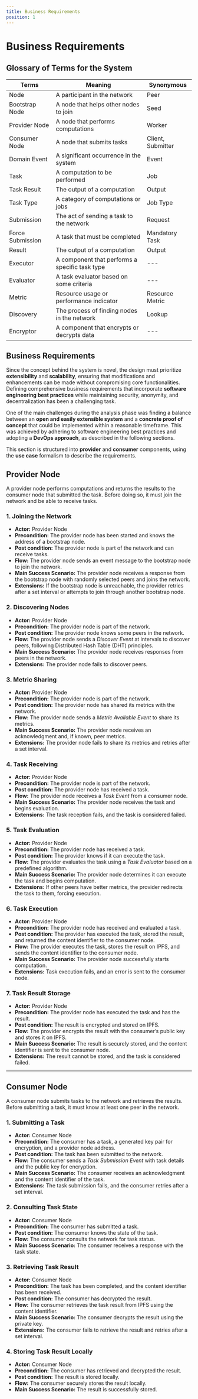 ```yaml
---
title: Business Requirements
position: 1
---
```


# Business Requirements

## Glossary of Terms for the System

| Terms            | Meaning                                        | Synonymous        |
|------------------|------------------------------------------------|-------------------|
| Node             | A participant in the network                   | Peer              |
| Bootstrap Node   | A node that helps other nodes to join          | Seed              |
| Provider Node    | A node that performs computations              | Worker            |
| Consumer Node    | A node that submits tasks                      | Client, Submitter |
| Domain Event     | A significant occurrence in the system         | Event             |
| Task             | A computation to be performed                  | Job               |
| Task Result      | The output of a computation                    | Output            |
| Task Type        | A category of computations or jobs             | Job Type          |
| Submission       | The act of sending a task to the network       | Request           |
| Force Submission | A task that must be completed                  | Mandatory Task    |
| Result           | The output of a computation                    | Output            |
| Executor         | A component that performs a specific task type | ---               |
| Evaluator        | A task evaluator based on some criteria        | ---               |
| Metric           | Resource usage or performance indicator        | Resource Metric   |
| Discovery        | The process of finding nodes in the network    | Lookup            |
| Encryptor        | A component that encrypts or decrypts data     | ---               |

## Business Requirements

Since the concept behind the system is novel, the design must prioritize 
**extensibility** and **scalability**, ensuring that modifications and 
enhancements can be made without compromising core functionalities. Defining comprehensive business 
requirements that incorporate **software engineering best practices** while maintaining security, 
anonymity, and decentralization has been a challenging task.

One of the main challenges during the analysis phase was finding a balance between an **open and easily extensible system** and 
a **concrete proof of concept** that could be implemented within a reasonable timeframe. 
This was achieved by adhering to software engineering best practices and adopting a **DevOps approach**, 
as described in the following sections.

This section is structured into **provider** and **consumer** components, using the **use case** formalism to 
describe the requirements.  


## Provider Node

A provider node performs computations and returns the results to the consumer node that submitted the task. Before doing so, it must join the network and be able to receive tasks.

### 1. Joining the Network
- **Actor:** Provider Node  
- **Precondition:** The provider node has been started and knows the address of a bootstrap node.  
- **Post condition:** The provider node is part of the network and can receive tasks.  
- **Flow:** The provider node sends an event message to the bootstrap node to join the network.  
- **Main Success Scenario:** The provider node receives a response from the bootstrap node with randomly selected peers and joins the network.  
- **Extensions:** If the bootstrap node is unreachable, the provider retries after a set interval or attempts to join through another bootstrap node.  

### 2. Discovering Nodes
- **Actor:** Provider Node  
- **Precondition:** The provider node is part of the network.  
- **Post condition:** The provider node knows some peers in the network.  
- **Flow:** The provider node sends a _Discover Event_ at intervals to discover peers, following Distributed Hash Table (DHT) principles.  
- **Main Success Scenario:** The provider node receives responses from peers in the network.  
- **Extensions:** The provider node fails to discover peers.  

### 3. Metric Sharing
- **Actor:** Provider Node  
- **Precondition:** The provider node is part of the network.  
- **Post condition:** The provider node has shared its metrics with the network.  
- **Flow:** The provider node sends a _Metric Available Event_ to share its metrics.  
- **Main Success Scenario:** The provider node receives an acknowledgment and, if known, peer metrics.  
- **Extensions:** The provider node fails to share its metrics and retries after a set interval.  

### 4. Task Receiving
- **Actor:** Provider Node  
- **Precondition:** The provider node is part of the network.  
- **Post condition:** The provider node has received a task.  
- **Flow:** The provider node receives a _Task Event_ from a consumer node.  
- **Main Success Scenario:** The provider node receives the task and begins evaluation.  
- **Extensions:** The task reception fails, and the task is considered failed.  

### 5. Task Evaluation
- **Actor:** Provider Node  
- **Precondition:** The provider node has received a task.  
- **Post condition:** The provider knows if it can execute the task.  
- **Flow:** The provider evaluates the task using a _Task Evaluator_ based on a predefined algorithm.  
- **Main Success Scenario:** The provider node determines it can execute the task and begins computation.  
- **Extensions:** If other peers have better metrics, the provider redirects the task to them, forcing execution.  

### 6. Task Execution
- **Actor:** Provider Node  
- **Precondition:** The provider node has received and evaluated a task.  
- **Post condition:** The provider has executed the task, stored the result, and returned the content identifier to the consumer node.  
- **Flow:** The provider executes the task, stores the result on IPFS, and sends the content identifier to the consumer node.  
- **Main Success Scenario:** The provider node successfully starts computation.  
- **Extensions:** Task execution fails, and an error is sent to the consumer node.  

### 7. Task Result Storage
- **Actor:** Provider Node  
- **Precondition:** The provider node has executed the task and has the result.  
- **Post condition:** The result is encrypted and stored on IPFS.  
- **Flow:** The provider encrypts the result with the consumer’s public key and stores it on IPFS.  
- **Main Success Scenario:** The result is securely stored, and the content identifier is sent to the consumer node.  
- **Extensions:** The result cannot be stored, and the task is considered failed.  

---

## Consumer Node

A consumer node submits tasks to the network and retrieves the results. Before submitting a task, it must know at least one peer in the network.

### 1. Submitting a Task
- **Actor:** Consumer Node  
- **Precondition:** The consumer has a task, a generated key pair for encryption, and a provider node address.  
- **Post condition:** The task has been submitted to the network.  
- **Flow:** The consumer sends a _Task Submission Event_ with task details and the public key for encryption.  
- **Main Success Scenario:** The consumer receives an acknowledgment and the content identifier of the task.  
- **Extensions:** The task submission fails, and the consumer retries after a set interval.  

### 2. Consulting Task State
- **Actor:** Consumer Node  
- **Precondition:** The consumer has submitted a task.  
- **Post condition:** The consumer knows the state of the task.  
- **Flow:** The consumer consults the network for task status.  
- **Main Success Scenario:** The consumer receives a response with the task state.  

### 3. Retrieving Task Result
- **Actor:** Consumer Node  
- **Precondition:** The task has been completed, and the content identifier has been received.  
- **Post condition:** The consumer has decrypted the result.  
- **Flow:** The consumer retrieves the task result from IPFS using the content identifier.  
- **Main Success Scenario:** The consumer decrypts the result using the private key.  
- **Extensions:** The consumer fails to retrieve the result and retries after a set interval.  

### 4. Storing Task Result Locally
- **Actor:** Consumer Node  
- **Precondition:** The consumer has retrieved and decrypted the result.  
- **Post condition:** The result is stored locally.  
- **Flow:** The consumer securely stores the result locally.  
- **Main Success Scenario:** The result is successfully stored.  




